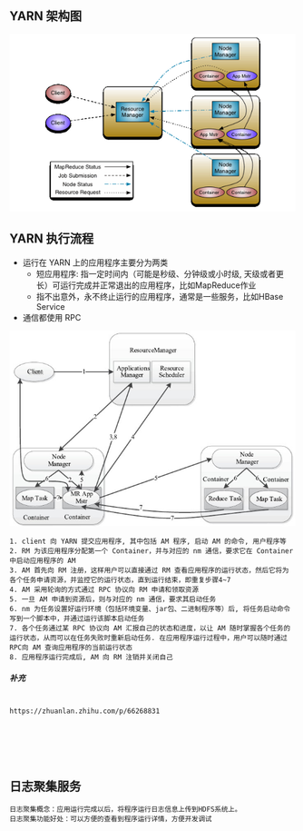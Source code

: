 ## YARN 架构图

![YARN架构图](.\image\YARN架构图.png)

## YARN 执行流程

- 运行在 YARN 上的应用程序主要分为两类
  - 短应用程序: 指一定时间内（可能是秒级、分钟级或小时级, 天级或者更长）可运行完成并正常退出的应用程序，比如MapReduce作业
  - 指不出意外，永不终止运行的应用程序，通常是一些服务，比如HBase Service
- 通信都使用 RPC

![YARN执行流程图](.\image\YARN执行流程图.png)

```
1. client 向 YARN 提交应用程序, 其中包括 AM 程序, 启动 AM 的命令, 用户程序等
2. RM 为该应用程序分配第一个 Container，并与对应的 nm 通信，要求它在 Container 中启动应用程序的 AM
3. AM 首先向 RM 注册，这样用户可以直接通过 RM 查看应用程序的运行状态，然后它将为各个任务申请资源，并监控它的运行状态，直到运行结束，即重复步骤4~7
4. AM 采用轮询的方式通过 RPC 协议向 RM 申请和领取资源
5. 一旦 AM 申请到资源后，则与对应的 nm 通信，要求其启动任务
6. nm 为任务设置好运行环境（包括环境变量、jar包、二进制程序等）后, 将任务启动命令写到一个脚本中，并通过运行该脚本启动任务
7. 各个任务通过某 RPC 协议向 AM 汇报自己的状态和进度，以让 AM 随时掌握各个任务的运行状态，从而可以在任务失败时重新启动任务. 在应用程序运行过程中，用户可以随时通过RPC向 AM 查询应用程序的当前运行状态
8. 应用程序运行完成后, AM 向 RM 注销并关闭自己
```

##### 补充



```

https://zhuanlan.zhihu.com/p/66268831






```



## 日志聚集服务

```
日志聚集概念：应用运行完成以后，将程序运行日志信息上传到HDFS系统上。
日志聚集功能好处：可以方便的查看到程序运行详情，方便开发调试


```

